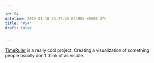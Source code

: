 ```yaml
---

id: 54
datetime: 2015-01-18 23:47:35.644905 +0000 UTC
title: "#54"
draft: false


---
```


[TimeRuler](http://www.instructables.com/id/TimeRuler/) is a really cool project. Creating a visualization of something people usually don't think of as visible.
